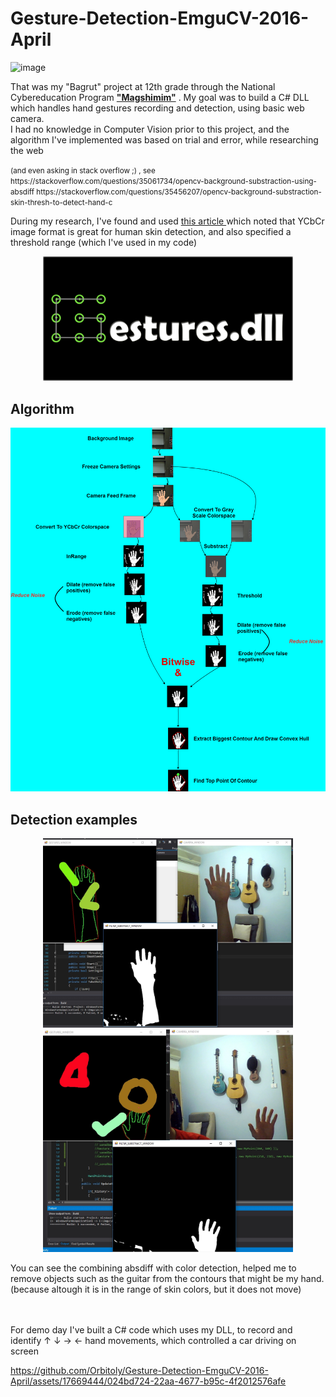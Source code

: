 # Gesture-Detection-EmguCV-2016-April
<img width="989" alt="image" src="https://user-images.githubusercontent.com/17669444/232743626-bb1f2aa4-9838-4026-805d-fa93b0a350cb.png">

That was my "Bagrut" project at 12th grade through the National Cybereducation Program <a href="https://www.magshimim.cyber.org.il/"><b>"Magshimim"</b></a> . My goal was to build a C# DLL which handles hand gestures recording and detection, using basic web camera. <br/>
I had no knowledge in Computer Vision prior to this project, and the algorithm I've implemented was based on trial and error, while researching the web <br> 
<p><small>(and even asking in stack overflow ;) , see <br/>
https://stackoverflow.com/questions/35061734/opencv-background-substraction-using-absdiff
https://stackoverflow.com/questions/35456207/opencv-background-substraction-skin-thresh-to-detect-hand-c
</small></p>

During my research, I've found and used <a href="https://www.researchgate.net/publication/262371199_Explicit_image_detection_using_YCbCr_space_color_model_as_skin_detection">this article </a> which noted that YCbCr image format is great for human skin detection, and also specified a threshold range (which I've used in my code)
<p align="center">

<img src="https://github.com/Orbitoly/Gesture-Detection-EmguCV-2016-April/blob/master/Logo.jpg" alt="alt text" width="400px" height="whatever">
</p>


<h2>Algorithm</h2>
<p align="center">

<img src="https://github.com/Orbitoly/Gesture-Detection-EmguCV-2016-April/blob/master/Algorithm.png" style="background-color:white;" alt="alt text" width="700px" height="whatever">

</p>

<h2>Detection examples</h2>

<p align="center">

<img src="https://github.com/Orbitoly/Gesture-Detection-EmguCV-2016-April/blob/master/detection.jpg" style="background-color:white;" alt="alt text" width="400px" height="whatever">


<img src="https://github.com/Orbitoly/Gesture-Detection-EmguCV-2016-April/blob/master/detection2.jpg" style="background-color:white;" alt="alt text" width="400px" height="whatever">

</p>
You can see the combining absdiff with color detection, helped me to remove objects such as the guitar from the contours that might be my hand. (because altough it is in the range of skin colors, but it does not move)

<br/><br/>
For demo day I've built a C# code which uses my DLL, to record and identify ↑ ↓ → ← hand movements, which controlled a car driving on screen

https://github.com/Orbitoly/Gesture-Detection-EmguCV-2016-April/assets/17669444/024bd724-22aa-4677-b95c-4f2012576afe

